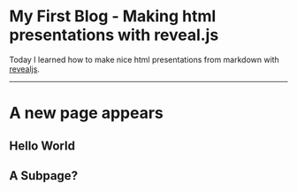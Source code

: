 # My First Blog - Making html presentations with reveal.js

Today I learned how to make nice html presentations from markdown with 
[revealjs](https://revealjs.com/).

----

# A new page appears

## Hello World


## A Subpage?


